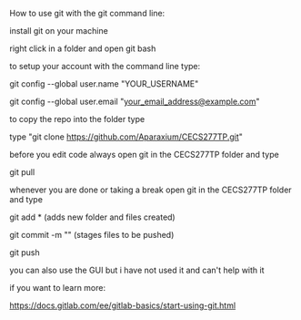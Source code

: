 How to use git with the git command line:

install git on your machine

right click in a folder and open git bash

to setup your account with the command line type:

git config --global user.name "YOUR_USERNAME"

git config --global user.email "your_email_address@example.com"

to copy the repo into the folder type

type "git clone https://github.com/Aparaxium/CECS277TP.git"

before you edit code always open git in the CECS277TP folder and type

git pull

whenever you are done or taking a break open git in the CECS277TP folder and type

git add *			(adds new folder and files created)

git commit -m "<insert messege>"			(stages files to be pushed)

git push


you can also use the GUI but i have not used it and can't help with it

if you want to learn more:

https://docs.gitlab.com/ee/gitlab-basics/start-using-git.html